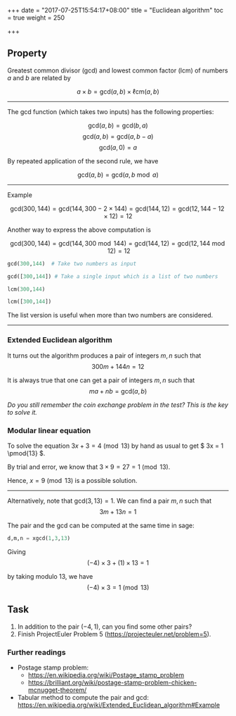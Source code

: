 +++
date = "2017-07-25T15:54:17+08:00"
title = "Euclidean algorithm"
toc = true
weight = 250

+++

## Property

Greatest common divisor (gcd) and lowest common factor (lcm) of numbers $a$ and $b$ are related by


$$a\times b= \mathrm{gcd}(a,b) \times \mathrm{\ell cm}(a,b)$$

---

The gcd function (which takes two inputs) has the following properties:

$$\mathrm{gcd}(a,b) = \mathrm{gcd}(b,a)$$
$$\mathrm{gcd}(a,b) = \mathrm{gcd}(a,b-a)$$
$$\mathrm{gcd}(a,0) = a $$ 

By repeated application of the second rule, we have

$$\mathrm{gcd}(a,b) = \mathrm{gcd}(a,b \bmod a)$$

---

Example

$$\mathrm{gcd}(300,144) = \mathrm{gcd}(144,300 - 2\times 144) = \mathrm{gcd}(144,12) = \mathrm{gcd}(12, 144 - 12\times12) = 12 $$


Another way to express the above computation is 

$$\mathrm{gcd}(300,144) = \mathrm{gcd}(144, 300 \bmod 144) = \mathrm{gcd}(144,12) = \mathrm{gcd}(12, 144 \bmod 12) = 12 $$



```python
gcd(300,144)  # Take two numbers as input

gcd([300,144]) # Take a single input which is a list of two numbers

lcm(300,144)

lcm([300,144])
```

The list version is useful when more than two numbers are considered.

---

### Extended Euclidean algorithm

It turns out the algorithm produces a pair of integers $m,n$ such that $$300m + 144n = 12$$

It is always true that one can get a pair of integers $m,n$ such that $$ma + nb = \mathrm{gcd}(a,b)$$

*Do you still remember the coin exchange problem in the test? This is the key to solve it.*

### Modular linear equation

To solve the equation $3x+3 = 4 \pmod{13}$ by hand as usual to get $ 3x  = 1 \pmod{13} $.

By trial and error, we know that $3\times9=27=1\pmod{13}$. 

Hence, $x=9 \pmod{13}$ is a possible solution.

---

Alternatively, note that $\mathrm{gcd}(3,13) = 1$. We can find a pair $m,n$ such that $$3m+13n = 1$$

The pair and the gcd can be computed at the same time in sage:

```python
d,m,n = xgcd(1,3,13)
```

Giving $$(-4)\times 3 + (1) \times 13 = 1$$

by taking modulo 13, we have $$(-4)\times 3 = 1 \pmod{13}$$

## Task

1. In addition to the pair $(-4,1)$, can you find some other pairs?
1. Finish ProjectEuler Problem 5 (https://projecteuler.net/problem=5).


### Further readings

- Postage stamp problem:
  - https://en.wikipedia.org/wiki/Postage_stamp_problem
  - https://brilliant.org/wiki/postage-stamp-problem-chicken-mcnugget-theorem/
- Tabular method to compute the pair and gcd: https://en.wikipedia.org/wiki/Extended_Euclidean_algorithm#Example
